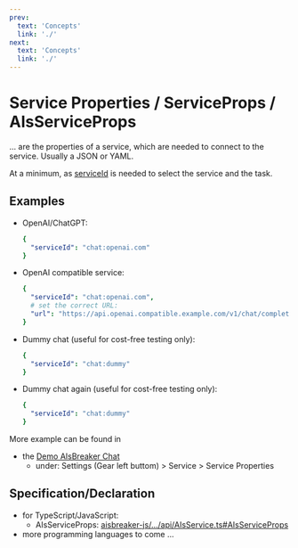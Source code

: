 ```yaml
---
prev:
  text: 'Concepts'
  link: './'
next:
  text: 'Concepts'
  link: './'
---
```



Service Properties / ServiceProps / AIsServiceProps
===================================================

... are the properties of a service, which are needed to connect to the service. Usually a JSON or YAML.

At a minimum, as [serviceId](serviceId.md) is needed to select the service and the task.


Examples
--------

- OpenAI/ChatGPT:
  ```yaml
  {
    "serviceId": "chat:openai.com"
  }
  ```
- OpenAI compatible service:
  ```yaml
  {
    "serviceId": "chat:openai.com",
    # set the correct URL:
    "url": "https://api.openai.compatible.example.com/v1/chat/completions"
  }
  ```
- Dummy chat (useful for cost-free testing only):
  ```yaml
  {
    "serviceId": "chat:dummy"
  }
  ```
- Dummy chat again (useful for cost-free testing only):
  ```yaml
  {
    "serviceId": "chat:dummy"
  }
  ```

More example can be found in
- the [Demo AIsBreaker Chat](https://demo.aisbreaker.org/)
  - under: Settings (Gear left buttom) > Service > Service Properties


Specification/Declaration
-------------------------
- for TypeScript/JavaScript:
  - AIsServiceProps: [aisbreaker-js/.../api/AIsService.ts#AIsServiceProps](https://github.com/aisbreaker/aisbreaker-js/blob/develop/packages/aisbreaker-api-js/src/api/AIsService.ts#L26C18-L26C33)
- more programming languages to come ...